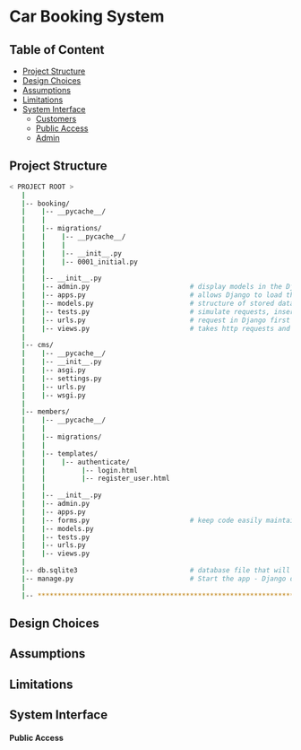 <h1>Car Booking System</h1>

## Table of Content
- [Project Structure](#project-structure)
- [Design Choices](#design-choices)
- [Assumptions](#assumptions)
- [Limitations](#limitations)
- [System Interface](#system-interface)
   - [Customers](#customers)
   - [Public Access](#public-access)
   - [Admin](#admin)

<h2>Project Structure</h2>

```bash
< PROJECT ROOT >
   |
   |-- booking/                               
   |    |-- __pycache__/
   |    |    
   |    |-- migrations/
   |    |    |-- __pycache__/
   |    |    |
   |    |    |-- __init__.py
   |    |    |-- 0001_initial.py
   |    | 
   |    |-- __init__.py                    
   |    |-- admin.py                         # display models in the Django admin panel                        
   |    |-- apps.py                          # allows Django to load them automatically when INSTALLED_APPS contains the path to an application module rather than the path to a configuration class.
   |    |-- models.py                        # structure of stored data
   |    |-- tests.py                         # simulate requests, insert test data, inspect your application's output
   |    |-- urls.py                          # request in Django first comes to urls.py and then goes to views.py.
   |    |-- views.py                         # takes http requests and returns http response, like HTML documents.
   |
   |-- cms/
   |    |-- __pycache__/                         
   |    |-- __init__.py
   |    |-- asgi.py
   |    |-- settings.py
   |    |-- urls.py
   |    |-- wsgi.py          
   |     
   |-- members/   
   |    |-- __pycache__/
   |    |
   |    |-- migrations/
   |    |
   |    |-- templates/
   |    |    |-- authenticate/
   |    |         |-- login.html
   |    |         |-- register_user.html
   |    |
   |    |-- __init__.py
   |    |-- admin.py                         
   |    |-- apps.py                          
   |    |-- forms.py                         # keep code easily maintainable
   |    |-- models.py                        
   |    |-- tests.py                         
   |    |-- urls.py                          
   |    |-- views.py                         
   |
   |-- db.sqlite3                            # database file that will keep all of the data that will be generating    
   |-- manage.py                             # Start the app - Django default start script
   |
   |-- ************************************************************************
```

<h2>Design Choices</h2>



<h2>Assumptions</h2>



<h2>Limitations</h2>



<h2>System Interface</h2>
<h4>Public Access</h4>
  

